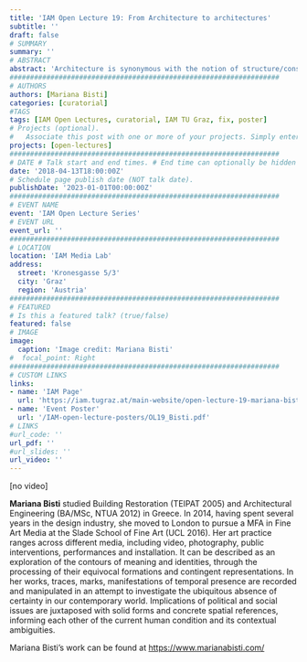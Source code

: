 ```yaml
---
title: 'IAM Open Lecture 19: From Architecture to architectures'
subtitle: ''
draft: false
# SUMMARY
summary: ''
# ABSTRACT 
abstract: 'Architecture is synonymous with the notion of structure/construction/building. But above all, Architecture is a way of seeing, thinking and questioning. By using the architectural gaze, language and mode of thinking, one can develop an approach, a form of investigation and analysis, which offers a set of tools for the deconstruction and reconstruction of meaning and its contingent nature. In a sense, we are in the realm of other kinds of architectures, of narratives created and dismantled through the vocabulary and syntax of Architecture, evading its original context and contaminating other disciplines with its core characteristics. This is not always a formal process, but rather an intuitive journey which involves expression and reflection, always contingent and often uncertain.'
##################################################################
# AUTHORS 
authors: [Mariana Bisti]
categories: [curatorial]
#TAGS
tags: [IAM Open Lectures, curatorial, IAM TU Graz, fix, poster]
# Projects (optional).
#   Associate this post with one or more of your projects. Simply enter your project's folder or file name without extension. Otherwise, set `projects = []`.
projects: [open-lectures]
##################################################################
# DATE # Talk start and end times. # End time can optionally be hidden by prefixing the line with `#`.
date: '2018-04-13T18:00:00Z'
# Schedule page publish date (NOT talk date).
publishDate: '2023-01-01T00:00:00Z'
##################################################################
# EVENT NAME 
event: 'IAM Open Lecture Series'
# EVENT URL 
event_url: ''
##################################################################
# LOCATION 
location: 'IAM Media Lab'
address:
  street: 'Kronesgasse 5/3'
  city: 'Graz'
  region: 'Austria'
##################################################################
# FEATURED
# Is this a featured talk? (true/false)
featured: false
# IMAGE 
image:
  caption: 'Image credit: Mariana Bisti'
#  focal_point: Right
##################################################################
# CUSTOM LINKS 
links:
- name: 'IAM Page'
  url: 'https://iam.tugraz.at/main-website/open-lecture-19-mariana-bisti-from-architecture-to-architectures'
- name: 'Event Poster'
  url: '/IAM-open-lecture-posters/OL19_Bisti.pdf'
# LINKS 
#url_code: ''
url_pdf: ''
#url_slides: ''
url_video: ''
---
```


[no video]

**Mariana Bisti** studied Building Restoration (TEIPAT 2005) and Architectural Engineering (BA/MSc, NTUA 2012) in Greece. In 2014, having spent several years in the design industry, she moved to London to pursue a MFA in Fine Art Media at the Slade School of Fine Art (UCL 2016). Her art practice ranges across different media, including video, photography, public interventions, performances and installation. It can be described as an exploration of the contours of meaning and identities, through the processing of their equivocal formations and contingent representations. In her works, traces, marks, manifestations of temporal presence are recorded and manipulated in an attempt to investigate the ubiquitous absence of certainty in our contemporary world. Implications of political and social issues are juxtaposed with solid forms and concrete spatial references, informing each other of the current human condition and its contextual ambiguities.

Mariana Bisti’s work can be found at https://www.marianabisti.com/

<!--
IAM Open Lecture #18
Anouk De Clercq
Architectonics : Film presentation & discussion
18:00 Thursday 12 April 2018
Halle, Kronesgasse 5/1

Event poster https://iam.tugraz.at/wp-content/uploads/2018/03/OL19_Bisti.pdf

Original post: https://iam.tugraz.at/2018/03/ol_bisti/
-->
